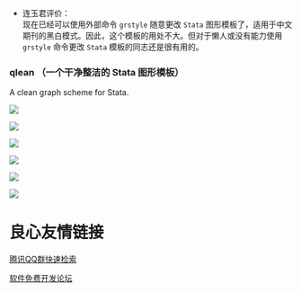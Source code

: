 - 连玉君评价：  
现在已经可以使用外部命令 `grstyle` 随意更改 `Stata` 图形模板了，适用于中文期刊的黑白模式。因此，这个模板的用处不大。但对于懒人或没有能力使用 `grstyle` 命令更改 `Stata` 模板的同志还是很有用的。


### qlean （一个干净整洁的 Stata 图形模板）

A clean graph scheme for Stata.

![](http://ww4.sinaimg.cn/large/abb3ee10gw1f43ahrcqomj20py0ivjt0.jpg)

![](http://ww2.sinaimg.cn/large/abb3ee10gw1f43ahncurhj20py0iv0tf.jpg)

![](http://ww2.sinaimg.cn/large/abb3ee10gw1f43ahtyxvmj20py0ivgnd.jpg)

![](http://ww1.sinaimg.cn/large/abb3ee10gw1f43ahjjhcjj20py0iv415.jpg)

![](http://ww2.sinaimg.cn/large/abb3ee10gw1f43ahlly9uj20py0ivdgx.jpg)

![](http://ww3.sinaimg.cn/large/abb3ee10gw1f43ahpde32j20py0ivt9a.jpg)


 # 良心友情链接

[腾讯QQ群快速检索](http://u.720life.cn/s/8cf73f7c)

[软件免费开发论坛](http://u.720life.cn/s/bbb01dc0)